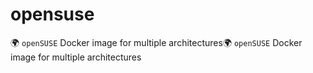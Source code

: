# opensuse
:earth_africa: `openSUSE` Docker image for multiple architectures:earth_africa: `openSUSE` Docker image for multiple architectures

